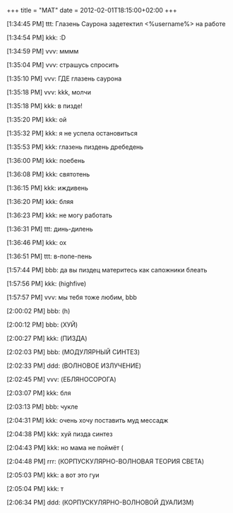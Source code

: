 +++
title = "МАТ"
date = 2012-02-01T18:15:00+02:00
+++

[1:34:45 PM] ttt: Глазень Саурона задетектил &lt;%username%&gt; на работе

[1:34:54 PM] kkk: :D

[1:34:59 PM] vvv: мммм

[1:35:04 PM] vvv: страшусь спросить

[1:35:10 PM] vvv: ГДЕ глазень саурона

[1:35:18 PM] vvv: kkk, молчи

[1:35:18 PM] kkk: в пизде!

[1:35:20 PM] kkk: ой

[1:35:32 PM] kkk: я не успела остановиться

[1:35:53 PM] kkk: глазень пиздень дребедень

[1:36:00 PM] kkk: поебень

[1:36:08 PM] kkk: святотень

[1:36:15 PM] kkk: иждивень

[1:36:20 PM] kkk: бляя

[1:36:23 PM] kkk: не могу работать

[1:36:31 PM] ttt: динь-дилень

[1:36:46 PM] kkk: ох

[1:36:51 PM] ttt: в-попе-пень

[1:57:44 PM] bbb: да вы пиздец материтесь как сапожники блеать

[1:57:56 PM] kkk: (highfive)

[1:57:57 PM] vvv: мы тебя тоже любим, bbb

[2:00:02 PM] bbb: (h)

[2:00:12 PM] bbb: (ХУЙ)

[2:00:27 PM] kkk: (ПИЗДА)

[2:02:03 PM] bbb: (МОДУЛЯРНЫЙ СИНТЕЗ)

[2:02:33 PM] ddd: (ВОЛНОВОЕ ИЗЛУЧЕНИЕ)

[2:02:45 PM] vvv: (ЕБЛЯНОСОРОГА)

[2:03:07 PM] kkk: бля

[2:03:13 PM] bbb: чукле

[2:04:31 PM] kkk: очень хочу поставить муд мессадж

[2:04:38 PM] kkk: хуй пизда синтез

[2:04:43 PM] kkk: но мама не поймёт (

[2:04:48 PM] rrr: (КОРПУСКУЛЯРНО-ВОЛНОВАЯ ТЕОРИЯ СВЕТА)

[2:05:03 PM] kkk: а вот это гуи

[2:05:04 PM] kkk: т

[2:06:34 PM] ddd: (КОРПУСКУЛЯРНО-ВОЛНОВОЙ ДУАЛИЗМ)


